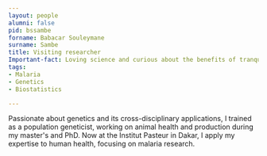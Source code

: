```yaml
--- 
layout: people
alumni: false
pid: bssambe
forname: Babacar Souleymane
surname: Sambe
title: Visiting researcher
Important-fact: Loving science and curious about the benefits of tranquility 
tags:   
- Malaria
- Genetics   
- Biostatistics

---
```


Passionate about genetics and its cross-disciplinary applications, I trained as a population geneticist, working on animal health and production during my master's and PhD. Now at the Institut Pasteur in Dakar, I apply my expertise to human health, focusing on malaria research.